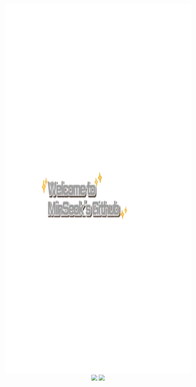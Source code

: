 <div align="center">
  <img width="2000px" height="1000px" src="https://github.com/Min-Seok-Kim/Min-Seok-Kim/blob/main/제목을_입력해주세요_-001-removebg-preview.png" />
  <img src="https://github-readme-stats.vercel.app/api?username=Min-Seok-Kim&show_icons=true&theme=radical"/>
  <img src="https://github-readme-stats.vercel.app/api/top-langs/?username=Min-Seok-Kim&layout=compact" />
</div>

